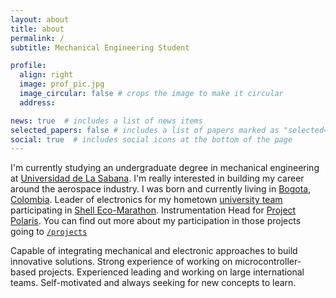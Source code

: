 ```yaml
---
layout: about
title: about
permalink: /
subtitle: Mechanical Engineering Student

profile:
  align: right
  image: prof_pic.jpg
  image_circular: false # crops the image to make it circular
  address:

news: true  # includes a list of news items
selected_papers: false # includes a list of papers marked as "selected={true}"
social: true  # includes social icons at the bottom of the page
---
```


I'm currently studying an undergraduate degree in mechanical engineering at [Universidad de La Sabana](https://www.unisabana.edu.co/). I'm really interested in building my career around the aerospace industry. I was born  and currently living in [Bogota](https://en.wikipedia.org/wiki/Bogot%C3%A1), [Colombia](https://en.wikipedia.org/wiki/Colombia ). Leader of electronics for my hometown [university team](https://www.instagram.com/unisabanaheronsev/) participating in [Shell Eco-Marathon](https://www.makethefuture.shell/en-gb/shell-eco-marathon). Instrumentation Head for [Project Polaris](http://www.arexcr.com/projects/polaris/). You can find out more about my participation in those projects going to [`/projects`](/projects)

Capable of integrating mechanical and electronic approaches to build innovative solutions. Strong experience of working on microcontroller-based projects. Experienced leading and working on large international teams. Self-motivated and always seeking for new concepts to learn.
